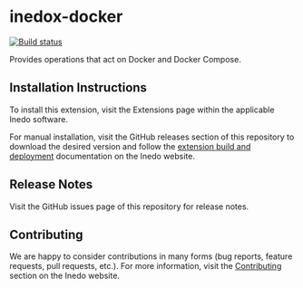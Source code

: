 # inedox-docker

[![Build status](https://ci.appveyor.com/api/projects/status/058m55ysndy8e920/branch/master?svg=true)](https://ci.appveyor.com/project/Inedo/inedox-chocolatey/branch/master)

Provides operations that act on Docker and Docker Compose.

## Installation Instructions

To install this extension, visit the Extensions page within the applicable Inedo software.

For manual installation, visit the GitHub releases section of this repository to download the desired version and follow the [extension build and deployment](https://inedo.com/support/documentation/various/inedo-sdk/creating#building-deploying) documentation on the Inedo website.

## Release Notes

Visit the GitHub issues page of this repository for release notes.

## Contributing

We are happy to consider contributions in many forms (bug reports, feature requests, pull requests, etc.). For more information, visit the [Contributing](https://inedo.com/open/contributing) section on the Inedo website.

